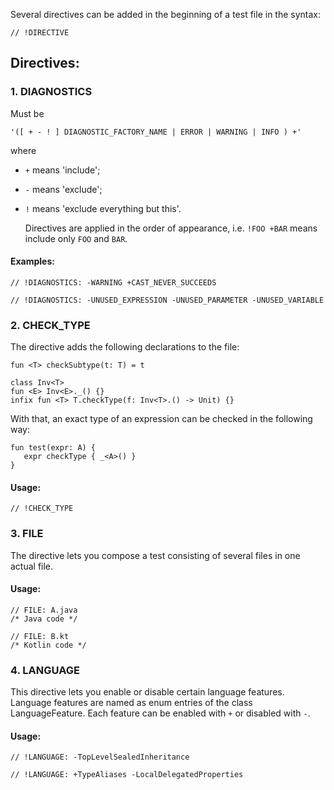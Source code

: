 Several directives can be added in the beginning of a test file in the syntax:

`// !DIRECTIVE`

## Directives:

### 1. DIAGNOSTICS

Must be

    '([ + - ! ] DIAGNOSTIC_FACTORY_NAME | ERROR | WARNING | INFO ) +'

  where

* `+` means 'include';
* `-` means 'exclude';
* `!` means 'exclude everything but this'.

  Directives are applied in the order of appearance, i.e. `!FOO +BAR` means include only `FOO` and `BAR`.

#### Examples:

    // !DIAGNOSTICS: -WARNING +CAST_NEVER_SUCCEEDS

    // !DIAGNOSTICS: -UNUSED_EXPRESSION -UNUSED_PARAMETER -UNUSED_VARIABLE


### 2. CHECK_TYPE

The directive adds the following declarations to the file:

    fun <T> checkSubtype(t: T) = t

    class Inv<T>
    fun <E> Inv<E>._() {}
    infix fun <T> T.checkType(f: Inv<T>.() -> Unit) {}

With that, an exact type of an expression can be checked in the following way:

    fun test(expr: A) {
       expr checkType { _<A>() }
    }

#### Usage:

    // !CHECK_TYPE

### 3. FILE

The directive lets you compose a test consisting of several files in one actual file.

#### Usage:

    // FILE: A.java
    /* Java code */

    // FILE: B.kt
    /* Kotlin code */

### 4. LANGUAGE

This directive lets you enable or disable certain language features. Language features are named as
enum entries of the class LanguageFeature. Each feature can be enabled with `+` or disabled with `-`.

#### Usage:

    // !LANGUAGE: -TopLevelSealedInheritance

    // !LANGUAGE: +TypeAliases -LocalDelegatedProperties
